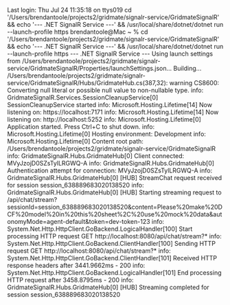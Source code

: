 Last login: Thu Jul 24 11:35:18 on ttys019
cd '/Users/brendantoole/projects2/gridmate/signalr-service/GridmateSignalR' && echo '--- .NET SignalR Service ---' && /usr/local/share/dotnet/dotnet run --launch-profile https
brendantoole@Mac ~ % cd '/Users/brendantoole/projects2/gridmate/signalr-service/GridmateSignalR' && echo '--- .NET SignalR Service ---' && /usr/local/share/dotnet/dotnet run --launch-profile https
--- .NET SignalR Service ---
Using launch settings from /Users/brendantoole/projects2/gridmate/signalr-service/GridmateSignalR/Properties/launchSettings.json...
Building...
/Users/brendantoole/projects2/gridmate/signalr-service/GridmateSignalR/Hubs/GridmateHub.cs(387,32): warning CS8600: Converting null literal or possible null value to non-nullable type.
info: GridmateSignalR.Services.SessionCleanupService[0]
      SessionCleanupService started
info: Microsoft.Hosting.Lifetime[14]
      Now listening on: https://localhost:7171
info: Microsoft.Hosting.Lifetime[14]
      Now listening on: http://localhost:5252
info: Microsoft.Hosting.Lifetime[0]
      Application started. Press Ctrl+C to shut down.
info: Microsoft.Hosting.Lifetime[0]
      Hosting environment: Development
info: Microsoft.Hosting.Lifetime[0]
      Content root path: /Users/brendantoole/projects2/gridmate/signalr-service/GridmateSignalR
info: GridmateSignalR.Hubs.GridmateHub[0]
      Client connected: MVyJzojD0SZsTylLRGWQ-A
info: GridmateSignalR.Hubs.GridmateHub[0]
      Authentication attempt for connection: MVyJzojD0SZsTylLRGWQ-A
info: GridmateSignalR.Hubs.GridmateHub[0]
      [HUB] StreamChat request received for session session_638889683020138520
info: GridmateSignalR.Hubs.GridmateHub[0]
      [HUB] Starting streaming request to /api/chat/stream?sessionId=session_638889683020138520&content=Please%20make%20DCF%20model%20in%20this%20sheet%2C%20use%20mock%20data&autonomyMode=agent-default&token=dev-token-123
info: System.Net.Http.HttpClient.GoBackend.LogicalHandler[100]
      Start processing HTTP request GET http://localhost:8080/api/chat/stream?*
info: System.Net.Http.HttpClient.GoBackend.ClientHandler[100]
      Sending HTTP request GET http://localhost:8080/api/chat/stream?*
info: System.Net.Http.HttpClient.GoBackend.ClientHandler[101]
      Received HTTP response headers after 3441.9662ms - 200
info: System.Net.Http.HttpClient.GoBackend.LogicalHandler[101]
      End processing HTTP request after 3458.8795ms - 200
info: GridmateSignalR.Hubs.GridmateHub[0]
      [HUB] Streaming completed for session session_638889683020138520

